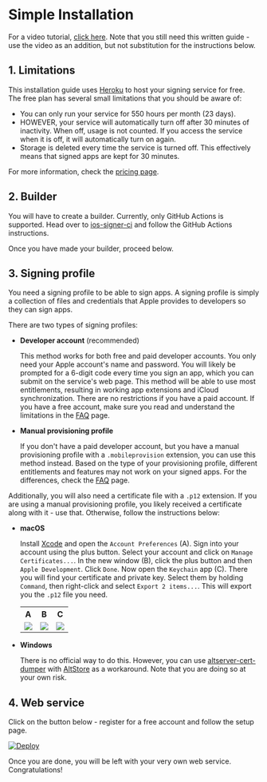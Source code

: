 # Simple Installation

For a video tutorial, [click here](https://youtu.be/mOmEcaFtBgk). Note that you still need this written guide - use the video as an addition, but not substitution for the instructions below.

## 1. Limitations

This installation guide uses [Heroku](https://www.heroku.com/) to host your signing service for free. The free plan has several small limitations that you should be aware of:

- You can only run your service for 550 hours per month (23 days).
- HOWEVER, your service will automatically turn off after 30 minutes of inactivity. When off, usage is not counted. If you access the service when it is off, it will automatically turn on again.
- Storage is deleted every time the service is turned off. This effectively means that signed apps are kept for 30 minutes.

For more information, check the [pricing page](https://www.heroku.com/pricing).

## 2. Builder

You will have to create a builder. Currently, only GitHub Actions is supported. Head over to [ios-signer-ci](https://github.com/SignTools/ios-signer-ci) and follow the GitHub Actions instructions.

Once you have made your builder, proceed below.

## 3. Signing profile

You need a signing profile to be able to sign apps. A signing profile is simply a collection of files and credentials that Apple provides to developers so they can sign apps.

There are two types of signing profiles:

- **Developer account** (recommended)

  This method works for both free and paid developer accounts. You only need your Apple account's name and password. You will likely be prompted for a 6-digit code every time you sign an app, which you can submit on the service's web page. This method will be able to use most entitlements, resulting in working app extensions and iCloud synchronization. There are no restrictions if you have a paid account. If you have a free account, make sure you read and understand the limitations in the [FAQ](FAQ.md#free-developer-account-limitations) page.

- **Manual provisioning profile**

  If you don't have a paid developer account, but you have a manual provisioning profile with a `.mobileprovision` extension, you can use this method instead. Based on the type of your provisioning profile, different entitlements and features may not work on your signed apps. For the differences, check the [FAQ](FAQ.md#what-kind-of-certificatesprovisioning-profiles-are-supported) page.

Additionally, you will also need a certificate file with a `.p12` extension. If you are using a manual provisioning profile, you likely received a certificate along with it - use that. Otherwise, follow the instructions below:

- **macOS**

  Install [Xcode](https://developer.apple.com/xcode/) and open the `Account Preferences` (A). Sign into your account using the plus button. Select your account and click on `Manage Certificates...`. In the new window (B), click the plus button and then `Apple Development`. Click `Done`. Now open the `Keychain` app (C). There you will find your certificate and private key. Select them by holding `Command`, then right-click and select `Export 2 items...`. This will export you the `.p12` file you need.

  <table>
  <tr>
      <th>A</th>
      <th>B</th>
      <th>C</th>
  </tr>
  <tr>
      <td><img src="img/6.png"/></td>
      <td><img src="img/7.png"/></td>
      <td><img src="img/5.png"/></td>
  </tr>
  </table>

- **Windows**

  There is no official way to do this. However, you can use [altserver-cert-dumper](https://github.com/SignTools/altserver-cert-dumper) with [AltStore](https://altstore.io/) as a workaround. Note that you are doing so at your own risk.

## 4. Web service

Click on the button below - register for a free account and follow the setup page.

[![Deploy](https://www.herokucdn.com/deploy/button.svg)](https://heroku.com/deploy?template=https://github.com/SignTools/ios-signer-service/tree/master)

Once you are done, you will be left with your very own web service. Congratulations!
